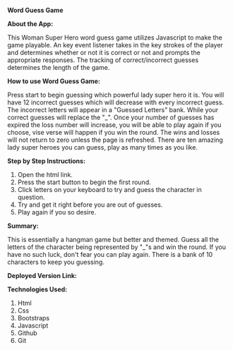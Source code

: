 **Word Guess Game**

**About the App:**

This Woman Super Hero word guess game utilizes Javascript to make the game playable. An key event listener takes in the key strokes of the player and determines whether or not it is correct or not and prompts the appropriate responses. The tracking of correct/incorrect guesses determines the length of the game.

**How to use Word Guess Game:**

Press start to begin guessing which powerful lady super hero it is. You will have 12 incorrect guesses which will decrease with every incorrect guess. The incorrect letters will appear in a "Guessed Letters" bank. While your correct guesses will replace the "_". Once your number of guesses has expired the loss number will increase, you will be able to play again if you choose, vise verse will happen if you win the round. The wins and losses will not return to zero unless the page is refreshed. There are ten amazing lady super heroes you can guess, play as many times as you like.

**Step by Step Instructions:**
1. Open the html link.
2. Press the start button to begin the first round.
3. Click letters on your keyboard to try and guess the character in question.
4. Try and get it right before you are out of guesses.
5. Play again if you so desire.

**Summary:**

This is essentially a hangman game but better and themed. Guess all the letters of the character being represented by "_"s and win the round. If you have no such luck, don't fear you can play again. There is a bank of 10 characters to keep you guessing.

**Deployed Version Link:**

[GitHub]:(https://chelsea4crooke.github.io/WordGuessGame/)

**Technologies Used:**
1. Html 
2. Css 
3. Bootstraps 
4. Javascript 
5. Github 
6. Git